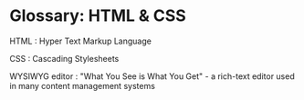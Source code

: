 # Glossary: HTML & CSS

HTML
: Hyper Text Markup Language

CSS
: Cascading Stylesheets

WYSIWYG editor
: "What You See is What You Get" - a rich-text editor used in many content management systems